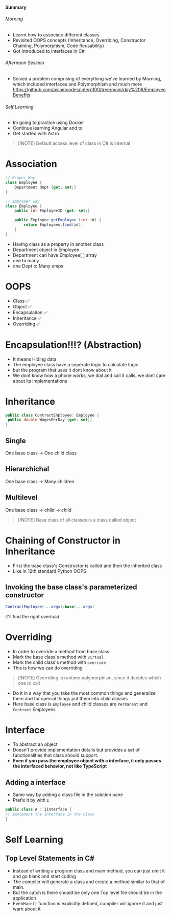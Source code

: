 #### Summary
###### Morning
- Learnt how to associate different classes 
- Revisited OOPS concepts (Inheritance, Overriding, Constructor Chaining, Polymorphism, Code Reusability)
- Got Introduced to interfaces in C#
###### Afternoon Session
- Solved a problem comprising of everything we've learned by Morning, which included interfaces and Polymorphism and much more https://github.com/aslamcodes/Intern100/tree/main/day%206/EmployeeBenefits
###### Self Learning
- Im going to practice using Docker
- Continue learning Angular and to
- Get started with Astro
  
>[!NOTE] Default access level of class in C# is internal
# Association
```c#
// Proper Way
class Employee {
	Department dept {get; set;}
}
```

```c#
// Improper way
class Employee {
	public int EmployeeID {get; set;}

	public Employee getEmployee (int id) {
		return Employees.find(id);
	}
}
```
- Having class as a property in another class
- Department object in Employee
- Department can have Employee[ ] array
- one to many
- one Dept to Many emps
# OOPS
- Class ✅
- Object ✅
- Encapsulation ✅
- Inheritance  ✅
- Overriding ✅
# Encapsulation!!!? (Abstraction) 
- It means Hiding data
- The employee class have a seperate logic to calculate logic
- but the program that uses it dont know about it
- We dont know how a phone works, we dial and call it calls, we dont care about its implementations
# Inheritance
```c#
public class ContractEmployee: Employee {
 public double WagesPerDay {get; set;}
}
```

## Single
One base class -> One child class
## Hierarchichal
One base class -> Many children
## Multilevel
One base class -> child -> child

> [!NOTE] Base class of all classes is a class called object

# Chaining of Constructor in Inheritance
- First the base class's Constructor is called and then the inherited class
- Like in 12th standard Python OOPS
## Invoking the base class's parameterized constructor
```c#
ContractEmployee(...args):base(...args)
```
it'll find the right overload
# Overriding
- In order to override a method from base class
- Mark the base class's method with `virtual`
- Mark the child class's method with `override`
- This is how we can do overriding
>[!NOTE] Overriding is runtime polymorphism, since it decides which one to call
- Do it in a way that you take the most common things and generalize them and for special things put them into child classes
- Here base class is `Employee` and child classes are `Permanent` and `Contract` Employees
# Interface
- To abstract an object
- Doesn't provide implementation details but provides a set of functionalities that class should support.
- **Even if you pass the employee object with a interface, it only passes the interfaced behavior, not like TypeScript**
## Adding a interface
- Same way by adding a class file in the solution pane
- Prefix it by with `I`
```c#
public class A : Iinterface {
// Implement the interface in the class
}
```
# Self Learning
## Top Level Statements in C\#
- Instead of writing a program class and main method, you can just omit it and go blank and start coding
- The compiler will generate a class and create a method similar to that of main. 
- But the catch is there should be only one Top level file should be in the application
- Even`Main()` function is explicitly defined, compiler will ignore it and just warn about it


